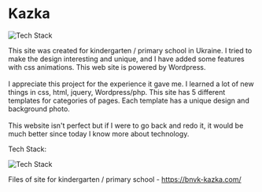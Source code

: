 # Kazka

![Tech Stack](https://i.imgur.com/HOzrNO5.png)

This site was created for kindergarten / primary school in Ukraine. I tried to make the design interesting and unique, and I have added some features with css animations. This web site is powered by Wordpress.<br/><br/>
I appreciate this project for the experience it gave me. I learned a lot of new things in css, html, jquery, Wordpress/php. This site has 5 different templates for categories of pages. Each template has a unique design and background photo.<br/><br/>
This website isn't perfect but if I were to go back and redo it, it would be much better since today I know more about technology.

Tech Stack:

![Tech Stack](https://i.imgur.com/eBjHOmC.png)

Files of site for kindergarten / primary school - https://bnvk-kazka.com/
